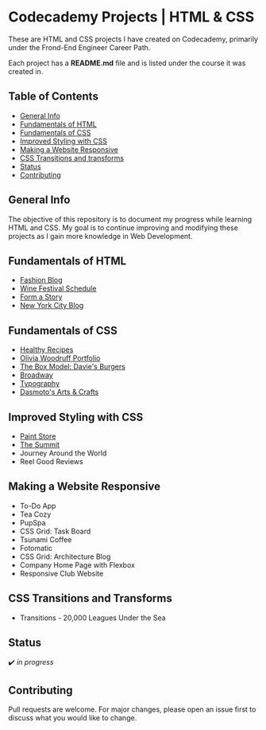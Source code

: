 # Codecademy Projects | HTML & CSS

These are HTML and CSS projects I have created on Codecademy, primarily under the Frond-End Engineer Career Path.

Each project has a **README.md** file and is listed under the course it was created in.

## Table of Contents
* [General Info](#general-info)
* [Fundamentals of HTML](#fundamentals-of-html)
* [Fundamentals of CSS](#fundamentals-of-css)
* [Improved Styling with CSS](#improved-styling-with-css)
* [Making a Website Responsive](#making-a-website-responsive)
* [CSS Transitions and transforms](#css-transitions-and-transforms)
* [Status](#status)
* [Contributing](#contributing)

## General Info
The objective of this repository is to document my progress while learning HTML and CSS. My goal is to continue improving and modifying these projects as I gain more knowledge in Web Development.

## Fundamentals of HTML
* [Fashion Blog](https://vivian-mca.github.io/html-css-codecademy-projects/Fashion%20Blog) 
* [Wine Festival Schedule](https://vivian-mca.github.io/html-css-codecademy-projects/Wine%20Festival%20Schedule)
* [Form a Story](https://vivian-mca.github.io/html-css-codecademy-projects/Form%20a%20Story)
* [New York City Blog](https://vivian-mca.github.io/html-css-codecademy-projects/New%20York%20City%20Blog)

## Fundamentals of CSS
* [Healthy Recipes](https://vivian-mca.github.io/html-css-codecademy-projects/Healthy%20Recipes)
* [Olivia Woodruff Portfolio](https://vivian-mca.github.io/html-css-codecademy-projects/Olivia%20Woodruff%20Portfolio)
* [The Box Model: Davie's Burgers](https://vivian-mca.github.io/html-css-codecademy-projects/The%20Box%20Model%20-%20Davie's%20Burgers)
* [Broadway](https://vivian-mca.github.io/html-css-codecademy-projects/Broadway)
* [Typography](https://vivian-mca.github.io/html-css-codecademy-projects/Typography)
* [Dasmoto's Arts & Crafts](https://vivian-mca.github.io/html-css-codecademy-projects/Dasmoto's%20Arts%20%26%20Crafts)

## Improved Styling with CSS
* [Paint Store](https://vivian-mca.github.io/html-css-codecademy-projects/Paint%20Store)
* [The Summit](https://vivian-mca.github.io/html-css-codecademy-projects/The%20Summit)
* Journey Around the World
* Reel Good Reviews

## Making a Website Responsive
* To-Do App
* Tea Cozy
* PupSpa
* CSS Grid: Task Board
* Tsunami Coffee
* Fotomatic
* CSS Grid: Architecture Blog
* Company Home Page with Flexbox
* Responsive Club Website

## CSS Transitions and Transforms
* Transitions - 20,000 Leagues Under the Sea

## Status
:heavy_check_mark: _in progress_

## Contributing
Pull requests are welcome. For major changes, please open an issue first to discuss what you would like to change.
